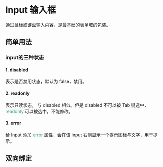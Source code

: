 # Input 输入框
通过鼠标或键盘输入内容，是最基础的表单域的包装。
## 简单用法

<ClientOnly> 
<input-demo></input-demo>
</ClientOnly>

### input的三种状态

#### 1. disabled
表示是否禁用状态，默认为 false，禁用。
#### 2. readonly
表示只读状态， 与 disabled 相似。但是 disabled 不可以被 Tab 键选中，<span style='color:#3eaf7c;background-color:#F8F8F8'>readonly</span> 可以被选中，不能修改。
#### 3. error
给 Input 添加 <span style='color:#3eaf7c;background-color:#F8F8F8'>error</span> 属性，会在该 input 右侧显示一个提示图标与文字，用于提示。


## 双向绑定

<ClientOnly> 
<input-v-model-demo></input-v-model-demo>
</ClientOnly>